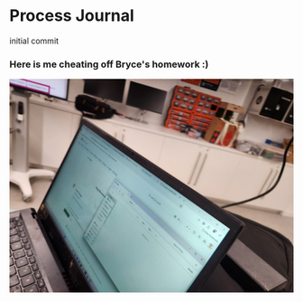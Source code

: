# Process Journal 

initial commit

### Here is me cheating off Bryce's homework :)

![Picture](bryce.jpg)